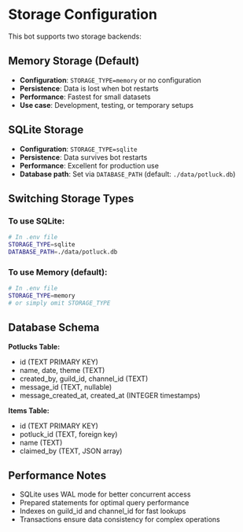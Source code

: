 # Storage Configuration

This bot supports two storage backends:

## Memory Storage (Default)
- **Configuration**: `STORAGE_TYPE=memory` or no configuration
- **Persistence**: Data is lost when bot restarts
- **Performance**: Fastest for small datasets
- **Use case**: Development, testing, or temporary setups

## SQLite Storage
- **Configuration**: `STORAGE_TYPE=sqlite`
- **Persistence**: Data survives bot restarts
- **Performance**: Excellent for production use
- **Database path**: Set via `DATABASE_PATH` (default: `./data/potluck.db`)

## Switching Storage Types

### To use SQLite:
```bash
# In .env file
STORAGE_TYPE=sqlite
DATABASE_PATH=./data/potluck.db
```

### To use Memory (default):
```bash
# In .env file
STORAGE_TYPE=memory
# or simply omit STORAGE_TYPE
```

## Database Schema

**Potlucks Table:**
- id (TEXT PRIMARY KEY)
- name, date, theme (TEXT)
- created_by, guild_id, channel_id (TEXT)
- message_id (TEXT, nullable)
- message_created_at, created_at (INTEGER timestamps)

**Items Table:**
- id (TEXT PRIMARY KEY) 
- potluck_id (TEXT, foreign key)
- name (TEXT)
- claimed_by (TEXT, JSON array)

## Performance Notes

- SQLite uses WAL mode for better concurrent access
- Prepared statements for optimal query performance
- Indexes on guild_id and channel_id for fast lookups
- Transactions ensure data consistency for complex operations
